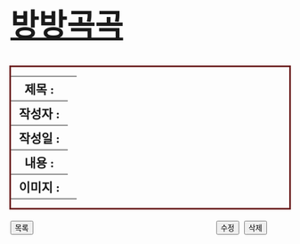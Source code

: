 <!DOCTYPE html>
<html>
<title>자유게시판 글작성</title>
<link rel="stylesheet" type="text/css" href="css/color2.css" />
<link rel="stylesheet" type="text/css" href="css/style.css" />
<!-- <body style="
margin-left: 470px;
margin-top: 200px;
width: 400px;
height: 400px;"
> -->

<body>

  <div style="width: 500px;margin: 0 auto;">
    <a href="login_end.html"><h1 style="font-family: 'Dongle-Regular'; font-size:55px;">방방곡곡</h1></a>
  </div>
<div style="width: 500px;  border:3px solid rgb(110, 33, 33);margin: 0 auto;">
  <table>
  <tr>
    <th style="width:80px;font-family: 'Dongle-Regular'; font-size:22px;">제목 :</th>
    <td><p id="title"></p></td>
  </tr>
  <tr>
    <th  style="font-family: 'Dongle-Regular'; font-size:22px;">작성자 :</th>
    <td><p id="userName"></p></td>
  </tr>
  <tr>
    <th style="font-family: 'Dongle-Regular'; font-size:22px;">작성일 :</th>
    <td><p id="write_date"></p></td>
  </tr>
  <tr>
    <th  style="font-family: 'Dongle-Regular'; font-size:22px;"> 내용 :</th>
    <td>
      <pre id=contents></pre>
    </td>   
  </tr>
  <tr>
    <th  style="font-family: 'Dongle-Regular'; font-size:22px;"> 이미지 :</th>
    <td>
      <img id="viewimg" width="100%"/>
    </td>   
  </tr>


</table>
</div>

<div style="width: 500px; margin: 0 auto; padding-top:20px">
  <input button type="button" value='목록' onClick="goList()">
  <div style='width:80px;float: right;'>
    <button onclick="removeContent()">삭제</button>
  </div>
  <div style='width:50px;float: right;'>
    <button onclick="modify()">수정</button>
  </div>
</div>
 
</body>

 

<script>
  helloUser();
    
    function helloUser(){
        let user = document.querySelector('#userName');
        let span = document.createElement("span");
        var usr = JSON.parse(sessionStorage.getItem('__login__'));
        console.log(usr.pw, usr.id);

        user.appendChild(span);
        span.innerText = usr.id;      
    }

  function goList(){
    location.href='list.html?area=' + getParameterByName('area');
  }
  
  getContents();
  function getContents() {
  var contents = JSON.parse(
    localStorage.getItem("contents" + getParameterByName("area"))
  );
  console.log("contents: ", contents);
  if (!contents) {
    contents = [];
  }
  var content = contents[getParameterByName("no") - 1];
  console.log("content: ", content);
  console.log("content: ", content.title);
  console.log("content: ", content.writer);

  const title = document.getElementById("title");
  title.innerText = content.title;
  // document.getElementById("writer").innerText = content.writer;
  document.getElementById("contents").innerText = content.contents;
  var write_date = content.write_date;
  var date = write_date.substr(0, 10);
  document.getElementById("write_date").innerText = date;
  document.getElementById("viewimg").src=content.srcimg;
}
  function modify() {
      if (confirm('수정하시겠습니까?')) {
      location.href = 'modify.html?area=' + getParameterByName('area') + '&no='+getParameterByName('no');
    } else{
      return;
    }
  }
  function removeContent() {
    if (!confirm('삭제하시겠습니까?')){

      return;
    }
    var contents = JSON.parse(localStorage.getItem("contents"+getParameterByName('area')));
    contents.splice(getParameterByName('no')-1,1);
    localStorage.setItem("contents"+getParameterByName('area') , JSON.stringify(contents));
    location.href = 'list.html';
  }
  function getParameterByName(name) { 
    name = name.replace(/[\[]/, "\\[").replace(/[\]]/, "\\]"); 
    var regex = new RegExp("[\\?&]" + name + "=([^&#]*)"), results = regex.exec(location.search); 
    return results == null ? "" : decodeURIComponent(results[1].replace(/\+/g, " ")); }
</script>
</html>

